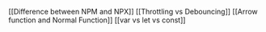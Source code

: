 [[Difference between NPM and NPX]]
[[Throttling vs Debouncing]]
[[Arrow function and Normal Function]]
[[var vs let vs const]]